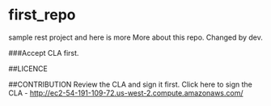 # first_repo

sample rest project and here is more
More about this repo. Changed by dev.

###Accept CLA first.




##LICENCE



##CONTRIBUTION
Review the CLA and sign it first.
Click here to sign the CLA - http://ec2-54-191-109-72.us-west-2.compute.amazonaws.com/

